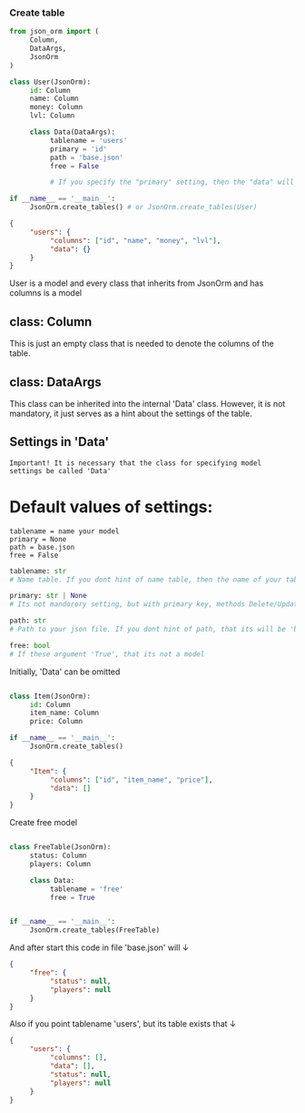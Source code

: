 

### Create table


```python
from json_orm import (
     Column,
     DataArgs,
     JsonOrm
)

class User(JsonOrm):
     id: Column
     name: Column
     money: Column
     lvl: Column

     class Data(DataArgs):
          tablename = 'users'
          primary = 'id'
          path = 'base.json'
          free = False

          # If you specify the "primary" setting, then the "data" will have a dict otherwise list

if __name__ == '__main__':
     JsonOrm.create_tables() # or JsonOrm.create_tables(User)
```

```json
{
     "users": {
          "columns": ["id", "name", "money", "lvl"],
          "data": {} 
     }
}
```

User is a model and every class that inherits from JsonOrm and has columns is a model

## class: Column
This is just an empty class that is needed to denote the columns of the table.

## class: DataArgs
This class can be inherited into the internal 'Data' class. However, it is not mandatory, 
it just serves as a hint about the settings of the table. 


## Settings in 'Data'

`Important! It is necessary that the class for specifying model settings be called 'Data'`


# Default values of settings:
```
tablename = name your model
primary = None
path = base.json
free = False
```

```python
tablename: str
# Name table. If you dont hint of name table, then the name of your table will be taken from the name of the model itself.

primary: str | None
# Its not mandorory setting, but with primary key, methods Delete/Update/Select will be work faster.

path: str
# Path to your json file. If you dont hint of path, that its will be 'base.json'.

free: bool
# If these argument 'True', that its not a model
```

Initially, 'Data' can be omitted

```python

class Item(JsonOrm):
     id: Column
     item_name: Column
     price: Column

if __name__ == '__main__':
     JsonOrm.create_tables()

```
```json
{
     "Item": {
          "columns": ["id", "item_name", "price"],
          "data": []
     }
}
```

Create free model
```python

class FreeTable(JsonOrm):
     status: Column
     players: Column

     class Data:
          tablename = 'free'
          free = True


if __name__ == '__main__':
     JsonOrm.create_tables(FreeTable)
```

And after start this code in file 'base.json' will ↓

```json
{
     "free": {
          "status": null,
          "players": null
     }
}

```

Also if you point tablename 'users', but its table exists that ↓

```json
{
     "users": {
          "columns": [],
          "data": [],
          "status": null,
          "players": null
     }
}
```